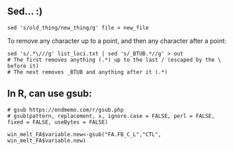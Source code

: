## Sed... :) 
```
sed 's/old_thing/new_thing/g' file > new_file
```

To remove any character up to a point, and then any character after a point:
```
sed 's/.*\///g' list_loci.txt | sed 's/_BTUB.*//g' > out
# The first removes anything (.*) up to the last / (escaped by the \ before it)
# The next removes _BTUB and anything after it (.*)
```

## In R, can use gsub: 
```
# gsub https://endmemo.com/r/gsub.php
# gsub(pattern, replacement, x, ignore.case = FALSE, perl = FALSE, fixed = FALSE, useBytes = FALSE)

win_melt_FA$variable.new<-gsub("FA.FB_C_L","CTL", win_melt_FA$variable.new)
```
